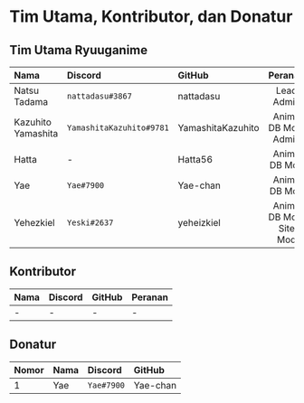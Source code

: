 # Tim Utama, Kontributor, dan Donatur

## Tim Utama Ryuuganime

| Nama | Discord | GitHub | Peranan |
| :--- | :--- | :--- | :---: |
| Natsu Tadama | `nattadasu#3867` | nattadasu | Lead Admin |
| Kazuhito Yamashita | `YamashitaKazuhito#9781` | YamashitaKazuhito | Anime DB Mod, Admin |
| Hatta | - | Hatta56 | Anime DB Mod |
| Yae | `Yae#7900` | Yae-chan | Anime DB Mod |
| Yehezkiel | `Yeski#2637` | yeheizkiel | Anime DB Mod, Site Mod |

## Kontributor

| Nama | Discord | GitHub | Peranan |
| :--- | :--- | :--- | :--- |
| - | - | - | - |

## Donatur

| Nomor | Nama | Discord | GitHub |
| :--- | :--- | :--- | :--- |
| 1 | Yae | `Yae#7900` | Yae-chan |

